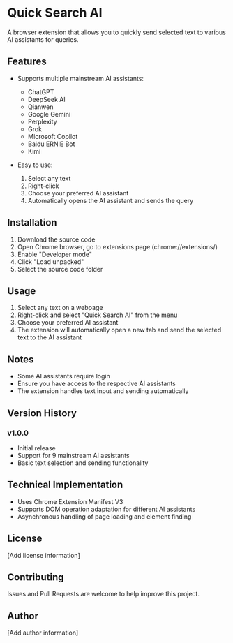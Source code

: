 # Quick Search AI

A browser extension that allows you to quickly send selected text to various AI assistants for queries.

## Features

- Supports multiple mainstream AI assistants:
  - ChatGPT
  - DeepSeek AI
  - Qianwen
  - Google Gemini
  - Perplexity
  - Grok
  - Microsoft Copilot
  - Baidu ERNIE Bot
  - Kimi

- Easy to use:
  1. Select any text
  2. Right-click
  3. Choose your preferred AI assistant
  4. Automatically opens the AI assistant and sends the query

## Installation

1. Download the source code
2. Open Chrome browser, go to extensions page (chrome://extensions/)
3. Enable "Developer mode"
4. Click "Load unpacked"
5. Select the source code folder

## Usage

1. Select any text on a webpage
2. Right-click and select "Quick Search AI" from the menu
3. Choose your preferred AI assistant
4. The extension will automatically open a new tab and send the selected text to the AI assistant

## Notes

- Some AI assistants require login
- Ensure you have access to the respective AI assistants
- The extension handles text input and sending automatically

## Version History

### v1.0.0
- Initial release
- Support for 9 mainstream AI assistants
- Basic text selection and sending functionality

## Technical Implementation

- Uses Chrome Extension Manifest V3
- Supports DOM operation adaptation for different AI assistants
- Asynchronous handling of page loading and element finding

## License

[Add license information]

## Contributing

Issues and Pull Requests are welcome to help improve this project.

## Author

[Add author information] 